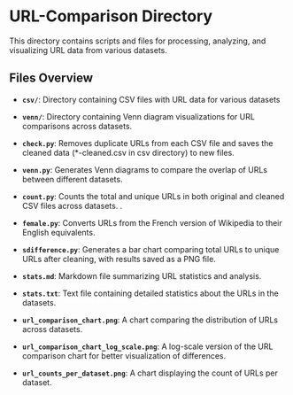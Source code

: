 # URL-Comparison Directory

This directory contains scripts and files for processing, analyzing, and visualizing URL data from various datasets.

## Files Overview

- **`csv/`**: Directory containing CSV files with URL data for various datasets

- **`venn/`**: Directory containing Venn diagram visualizations for URL comparisons across datasets.

- **`check.py`**: Removes duplicate URLs from each CSV file and saves the cleaned data (*-cleaned.csv in csv directory) to new files.

- **`venn.py`**: Generates Venn diagrams to compare the overlap of URLs between different datasets.

- **`count.py`**: Counts the total and unique URLs in both original and cleaned CSV files across datasets.
.
- **`female.py`**: Converts URLs from the French version of Wikipedia to their English equivalents.

- **`sdifference.py`**: Generates a bar chart comparing total URLs to unique URLs after cleaning, with results saved as a PNG file.

- **`stats.md`**: Markdown file summarizing URL statistics and analysis.

- **`stats.txt`**: Text file containing detailed statistics about the URLs in the datasets.

- **`url_comparison_chart.png`**: A chart comparing the distribution of URLs across datasets.

- **`url_comparison_chart_log_scale.png`**: A log-scale version of the URL comparison chart for better visualization of differences.

- **`url_counts_per_dataset.png`**: A chart displaying the count of URLs per dataset.


